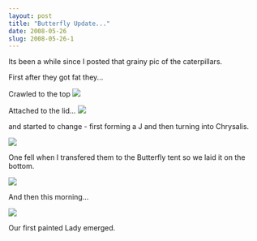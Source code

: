 ```yaml
---
layout: post
title: "Butterfly Update..."
date: 2008-05-26
slug: 2008-05-26-1
---
```


Its been a while since I posted that grainy pic of the caterpillars.  

First after they got fat they...

Crawled to the top
 ![](/visible-light/images/assets/IMG_6153.jpg) 
 

Attached to the lid...
 ![](/visible-light/images/assets/IMG_6148.jpg) 
 

and started to change - first forming a J and then turning into Chrysalis.

 ![](/visible-light/images/assets/IMG_6155.jpg) 
 

One fell when I transfered them to the Butterfly tent so we laid it on the bottom.

 ![](/visible-light/images/assets/IMG_6157.jpg) 
 

And then this morning...

 ![](/visible-light/images/assets/IMG_6158.jpg) 
 

Our first painted Lady emerged. 
